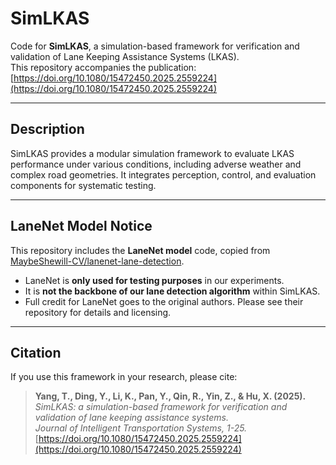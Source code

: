 # SimLKAS

Code for **SimLKAS**, a simulation-based framework for verification and validation of Lane Keeping Assistance Systems (LKAS).  
This repository accompanies the publication:  
[https://doi.org/10.1080/15472450.2025.2559224](https://doi.org/10.1080/15472450.2025.2559224)

---

## Description
SimLKAS provides a modular simulation framework to evaluate LKAS performance under various conditions, including adverse weather and complex road geometries. It integrates perception, control, and evaluation components for systematic testing.

---

## LaneNet Model Notice
This repository includes the **LaneNet model** code, copied from  
[MaybeShewill-CV/lanenet-lane-detection](https://github.com/MaybeShewill-CV/lanenet-lane-detection).  

- LaneNet is **only used for testing purposes** in our experiments.  
- It is **not the backbone of our lane detection algorithm** within SimLKAS.  
- Full credit for LaneNet goes to the original authors. Please see their repository for details and licensing.

---

## Citation
If you use this framework in your research, please cite:

> **Yang, T., Ding, Y., Li, K., Pan, Y., Qin, R., Yin, Z., & Hu, X. (2025).**  
> *SimLKAS: a simulation-based framework for verification and validation of lane keeping assistance systems.*  
> *Journal of Intelligent Transportation Systems, 1-25.*  
> [https://doi.org/10.1080/15472450.2025.2559224](https://doi.org/10.1080/15472450.2025.2559224)
